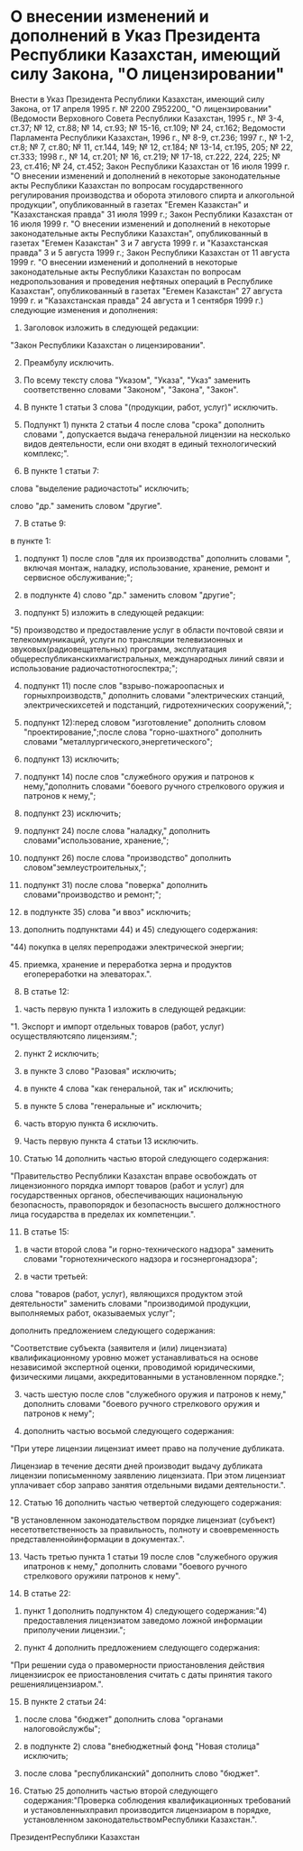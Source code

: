 # О внесении изменений и дополнений в Указ Президента Республики Казахстан, имеющий силу Закона, "О лицензировании"

Внести в Указ Президента Республики Казахстан, имеющий силу Закона, от 17 апреля 1995 г. № 2200 Z952200_ "О лицензировании" (Ведомости Верховного Совета Республики Казахстан, 1995 г., № 3-4, ст.37; № 12, ст.88; № 14, ст.93; № 15-16, ст.109; № 24, ст.162; Ведомости Парламента Республики Казахстан, 1996 г., № 8-9, ст.236; 1997 г., № 1-2, ст.8; № 7, ст.80; № 11, ст.144, 149; № 12, ст.184; № 13-14, ст.195, 205; № 22, ст.333; 1998 г., № 14, ст.201; № 16, ст.219; № 17-18, ст.222, 224, 225; № 23, ст.416; № 24, ст.452; Закон Республики Казахстан от 16 июля 1999 г. "О внесении изменений и дополнений в некоторые законодательные акты Республики Казахстан по вопросам государственного регулирования производства и оборота этилового спирта и алкогольной продукции", опубликованный в газетах "Егемен Казакстан" и "Казахстанская правда" 31 июля 1999 г.; Закон Республики Казахстан от 16 июля 1999 г. "О внесении изменений и дополнений в некоторые законодательные акты Республики Казахстан", опубликованный в газетах "Егемен Казакстан" 3 и 7 августа 1999 г. и "Казахстанская правда" 3 и 5 августа 1999 г.; Закон Республики Казахстан от 11 августа 1999 г. "О внесении изменений и дополнений в некоторые законодательные акты Республики Казахстан по вопросам недропользования и проведения нефтяных операций в Республике Казахстан", опубликованный в газетах "Егемен Казакстан" 27 августа 1999 г. и "Казахстанская правда" 24 августа и 1 сентября 1999 г.) следующие изменения и дополнения:

1. Заголовок изложить в следующей редакции:

"Закон Республики Казахстан о лицензировании".

2. Преамбулу исключить.

3. По всему тексту слова "Указом", "Указа", "Указ" заменить соответственно словами "Законом", "Закона", "Закон".

4. В пункте 1 статьи 3 слова "(продукции, работ, услуг)" исключить.

5. Подпункт 1) пункта 2 статьи 4 после слова "срока" дополнить словами ", допускается выдача генеральной лицензии на несколько видов деятельности, если они входят в единый технологический комплекс;".

6. В пункте 1 статьи 7:

слова "выделение радиочастоты" исключить;

слово "др." заменить словом "другие".

7. В статье 9:

в пункте 1:

1) подпункт 1) после слов "для их производства" дополнить словами ", включая монтаж, наладку, использование, хранение, ремонт и сервисное обслуживание;";

2) в подпункте 4) слово "др." заменить словом "другие";

3) подпункт 5) изложить в следующей редакции:

"5) производство и предоставление услуг в области почтовой связи и телекоммуникаций, услуги по трансляции телевизионных и звуковых(радиовещательных) программ, эксплуатация общереспубликанскихмагистральных, международных линий связи и использование радиочастотногоспектра;";

4) подпункт 11) после слов "взрыво-пожароопасных и горныхпроизводств," дополнить словами "электрических станций, электрическихсетей и подстанций, гидротехнических сооружений,";

5) подпункт 12):перед словом "изготовление" дополнить словом "проектирование,";после слова "горно-шахтного" дополнить словами "металлургического,энергетического";

6) подпункт 13) исключить;

7) подпункт 14) после слов "служебного оружия и патронов к нему,"дополнить словами "боевого ручного стрелкового оружия и патронов к нему,";

8) подпункт 23) исключить;

9) подпункт 24) после слова "наладку," дополнить словами"использование, хранение,";

10) подпункт 26) после слова "производство" дополнить словом"землеустроительных,";

11) подпункт 31) после слова "поверка" дополнить словами"производство и ремонт;";

12) в подпункте 35) слова "и ввоз" исключить;

13) дополнить подпунктами 44) и 45) следующего содержания:

"44) покупка в целях перепродажи электрической энергии;

45) приемка, хранение и переработка зерна и продуктов егопереработки на элеваторах.".

8. В статье 12:

1) часть первую пункта 1 изложить в следующей редакции:

"1. Экспорт и импорт отдельных товаров (работ, услуг) осуществляютсяпо лицензиям.";

2) пункт 2 исключить;

3) в пункте 3 слово "Разовая" исключить;

4) в пункте 4 слова "как генеральной, так и" исключить;

5) в пункте 5 слова "генеральные и" исключить;

6) часть вторую пункта 6 исключить.

9. Часть первую пункта 4 статьи 13 исключить.

10. Статью 14 дополнить частью второй следующего содержания:

"Правительство Республики Казахстан вправе освобождать от лицензионного порядка импорт товаров (работ и услуг) для государственных органов, обеспечивающих национальную безопасность, правопорядок и безопасность высшего должностного лица государства в пределах их компетенции.".

11. В статье 15:

1) в части второй слова "и горно-технического надзора" заменить словами "горнотехнического надзора и госэнергонадзора";

2) в части третьей:

слова "товаров (работ, услуг), являющихся продуктом этой деятельности" заменить словами "производимой продукции, выполняемых работ, оказываемых услуг";

дополнить предложением следующего содержания:

"Соответствие субъекта (заявителя и (или) лицензиата) квалификационному уровню может устанавливаться на основе независимой экспертной оценки, проводимой юридическими, физическими лицами, аккредитованными в установленном порядке.";

3) часть шестую после слов "служебного оружия и патронов к нему," дополнить словами "боевого ручного стрелкового оружия и патронов к нему";

4) дополнить частью восьмой следующего содержания:

"При утере лицензии лицензиат имеет право на получение дубликата.

Лицензиар в течение десяти дней производит выдачу дубликата лицензии пописьменному заявлению лицензиата. При этом лицензиат уплачивает сбор заправо занятия отдельными видами деятельности.".

12. Статью 16 дополнить частью четвертой следующего содержания:

"В установленном законодательством порядке лицензиат (субъект) несетответственность за правильность, полноту и своевременность представленнойинформации в документах.".

13. Часть третью пункта 1 статьи 19 после слов "служебного оружия ипатронов к нему," дополнить словами "боевого ручного стрелкового оружияи патронов к нему".

14. В статье 22:

1) пункт 1 дополнить подпунктом 4) следующего содержания:"4) предоставления лицензиатом заведомо ложной информации приполучении лицензии.";

2) пункт 4 дополнить предложением следующего содержания:

"При решении суда о правомерности приостановления действия лицензиисрок ее приостановления считать с даты принятия такого решениялицензиаром.".

15. В пункте 2 статьи 24:

1) после слова "бюджет" дополнить слова "органами налоговойслужбы";

2) в подпункте 2) слова "внебюджетный фонд "Новая столица" исключить;

3) после слова "республиканский" дополнить слово "бюджет".

16. Статью 25 дополнить частью второй следующего содержания:"Проверка соблюдения квалификационных требований и установленныхправил производится лицензиаром в порядке, установленном законодательствомРеспублики Казахстан.".

ПрезидентРеспублики Казахстан

